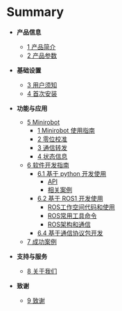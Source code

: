 # Summary

- **产品信息**

  - [1 产品简介]()
  - [2 产品参数]()

- **基础设置**

  - [3 用户须知]()
  - [4 首次安装]()

- **功能与应用**

  - [5 Minirobot]()
    - [1 Minirobot 使用指南]()
    - [2 零位校准]()
    - [3 通信转发]()
    - [4 状态信息]()
  - [6 软件开发指南]()
    - [6.1 基于 python 开发使用]()
      - [API]()
      - [相关案例]()
    - [6.2 基于 ROS1 开发使用]()
      - [ROS工作空间代码和使用]()
      - [ROS常用工具命令]()
      - [ROS架构和通信]()
    - [6.4 基于通信协议包开发]()
  - [7 成功案例]()
    <!-- - [8. 配套资源]() -->
      <!-- - [8.1 产品资料]() -->
      <!-- - [8.2 产品图纸]() -->
      <!-- - [8.3 软件资料及源码]() -->
      <!-- - [8.4 系统资料]() -->
      <!-- - [8.5 宣传资料]() -->

- **支持与服务**

  - [8 关于我们]()

- **致谢**

  - [9 致谢]()
